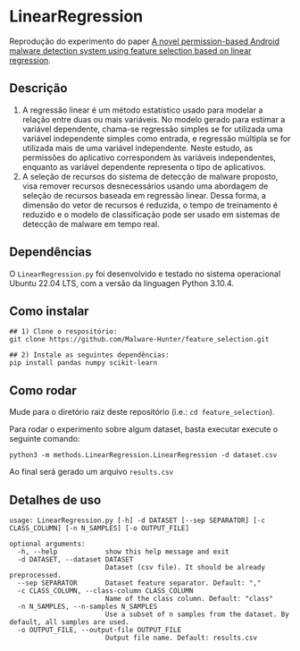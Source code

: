 # LinearRegression
Reprodução do experimento do paper [A novel permission-based Android malware detection system using
feature selection based on linear regression](https://link.springer.com/article/10.1007/s00521-021-05875-1).

## Descrição
1. A regressão linear é um método estatístico usado para modelar a relação entre duas ou mais variáveis. No modelo gerado para estimar a variável dependente, chama-se regressão simples se for utilizada uma variável independente simples como entrada, e regressão múltipla se for utilizada mais de uma variável independente. Neste estudo, as permissões do aplicativo correspondem às variáveis independentes, enquanto as variável dependente representa o tipo de aplicativos.
2. A seleção de recursos do sistema de detecção de malware proposto, visa remover recursos desnecessários usando uma abordagem de seleção de recursos baseada em regressão linear. Dessa forma, a dimensão do vetor de recursos é reduzida, o tempo de treinamento é reduzido e o modelo de classificação pode ser usado em sistemas de detecção de malware em tempo real.

## Dependências 
O `LinearRegression.py` foi desenvolvido e testado no sistema operacional Ubuntu 22.04 LTS, com a versão da linguagen Python 3.10.4.

## Como instalar
```
## 1) Clone o respositório:
git clone https://github.com/Malware-Hunter/feature_selection.git

## 2) Instale as seguintes dependências:
pip install pandas numpy scikit-learn
```

## Como rodar

Mude para o diretório raiz deste repositório (i.e.: `cd feature_selection`).

Para rodar o experimento sobre algum dataset, basta executar execute o seguinte comando:

```
python3 -m methods.LinearRegression.LinearRegression -d dataset.csv
```
Ao final será gerado um arquivo ```results.csv```

## Detalhes de uso

```
usage: LinearRegression.py [-h] -d DATASET [--sep SEPARATOR] [-c CLASS_COLUMN] [-n N_SAMPLES] [-o OUTPUT_FILE]

optional arguments:
  -h, --help            show this help message and exit
  -d DATASET, --dataset DATASET
                        Dataset (csv file). It should be already preprocessed.
  --sep SEPARATOR       Dataset feature separator. Default: ","
  -c CLASS_COLUMN, --class-column CLASS_COLUMN
                        Name of the class column. Default: "class"
  -n N_SAMPLES, --n-samples N_SAMPLES
                        Use a subset of n samples from the dataset. By default, all samples are used.
  -o OUTPUT_FILE, --output-file OUTPUT_FILE
                        Output file name. Default: results.csv
```
